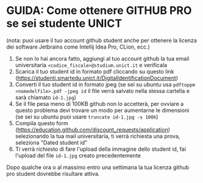 # GUIDA: Come ottenere GITHUB PRO se sei studente UNICT 
(nota: puoi usare il tuo account github student anche per ottenere la licenza dei software Jetbrains come Intellij Idea Pro, CLion, ecc.)

1. Se non lo hai ancora fatto, aggiungi al tuo account github la tua email universitaria `<codice_fiscale>@studium.unict.it` e verificala
2. Scarica il tuo student id in formato pdf cliccando su questo link
 (https://studenti.smartedu.unict.it/DigitalIdentificationDocument)
3. Converti il tuo student id in formato jpeg 
(se sei su ubuntu usa `pdftoppm <nomedelfile>.pdf -jpeg id` il file verrà salvato nella stessa cartella e sarà chiamato `id-1.jpg`)
4. Se il file pesa meno di 100KB github non lo accetterà, per ovviare a questo problema devi trovare un modo per aumentarne le dimensioni (se sei su ubuntu puoi usare `truncate id-1.jpg -s 100k`)
5. Compila questo form (https://education.github.com/discount_requests/application) selezionando la tua mail universitaria, ti verrà richiesta una prova, seleziona "Dated student id"
6. Ti verrà richiesto di fare l'upload della immagine dello student id, fai l'upload del file `id-1.jpg` creato precedentemente

Dopo qualche ora o al massimo entro una settimana la tua licenza github pro student dovrebbe risultare attiva.
